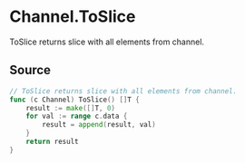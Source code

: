 # Channel.ToSlice

ToSlice returns slice with all elements from channel.

## Source

```go
// ToSlice returns slice with all elements from channel.
func (c Channel) ToSlice() []T {
	result := make([]T, 0)
	for val := range c.data {
		result = append(result, val)
	}
	return result
}
```